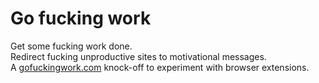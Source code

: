 # Go fucking work

Get some fucking work done.  
Redirect fucking unproductive sites to motivational messages.  
A [gofuckingwork.com](http://www.gofuckingwork.com) knock-off to experiment with browser extensions.
